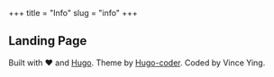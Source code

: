 +++
title = "Info"
slug = "info"
+++

## Landing Page

Built with ♥ and [Hugo](https://gohugo.io/). Theme by [Hugo-coder](https://github.com/luizdepra/hugo-coder/). Coded by Vince Ying.
